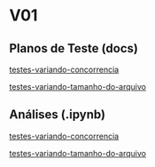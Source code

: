 # V01

## Planos de Teste (docs)
[testes-variando-concorrencia](https://docs.google.com/document/d/1UJ_J2QnrcMyfJF7xRkrtbYUe3pMXCY6WG54XqTkZEdU/edit#heading=h.qicsscnr7qa8)

[testes-variando-tamanho-do-arquivo](https://docs.google.com/document/d/1xff0kOZgea6naw2xQ9Ew7Xia0gyMpqX7-8zHS-ZReMg/edit#heading=h.qicsscnr7qa8)


## Análises (.ipynb)
[testes-variando-concorrencia](https://colab.research.google.com/drive/1PnMaWG5l7KIxJqHCCbbbLXWP9ekL_tOh?authuser=1)

[testes-variando-tamanho-do-arquivo](https://colab.research.google.com/drive/162IRpIQhohiYHNN7NyEaR8PbQa5qXVaE?authuser=1)

